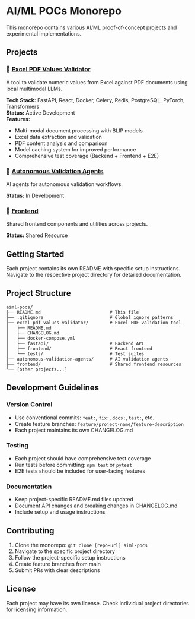# AI/ML POCs Monorepo

This monorepo contains various AI/ML proof-of-concept projects and experimental implementations.

## Projects

### 🔧 [Excel PDF Values Validator](./excel-pdf-values-validator/)
A tool to validate numeric values from Excel against PDF documents using local multimodal LLMs.

**Tech Stack:** FastAPI, React, Docker, Celery, Redis, PostgreSQL, PyTorch, Transformers  
**Status:** Active Development  
**Features:**
- Multi-modal document processing with BLIP models
- Excel data extraction and validation
- PDF content analysis and comparison
- Model caching system for improved performance
- Comprehensive test coverage (Backend + Frontend + E2E)

### 🤖 [Autonomous Validation Agents](./autonomous-validation-agents/)
AI agents for autonomous validation workflows.

**Status:** In Development

### 🎨 [Frontend](./frontend/)
Shared frontend components and utilities across projects.

**Status:** Shared Resource

## Getting Started

Each project contains its own README with specific setup instructions. Navigate to the respective project directory for detailed documentation.

## Project Structure

```
aiml-pocs/
├── README.md                          # This file
├── .gitignore                         # Global ignore patterns
├── excel-pdf-values-validator/        # Excel PDF validation tool
│   ├── README.md
│   ├── CHANGELOG.md
│   ├── docker-compose.yml
│   ├── fastapi/                       # Backend API
│   ├── frontend/                      # React frontend
│   └── tests/                         # Test suites
├── autonomous-validation-agents/      # AI validation agents
├── frontend/                          # Shared frontend resources
└── [other projects...]
```

## Development Guidelines

### Version Control
- Use conventional commits: `feat:`, `fix:`, `docs:`, `test:`, etc.
- Create feature branches: `feature/project-name/feature-description`
- Each project maintains its own CHANGELOG.md

### Testing
- Each project should have comprehensive test coverage
- Run tests before committing: `npm test` or `pytest`
- E2E tests should be included for user-facing features

### Documentation
- Keep project-specific README.md files updated
- Document API changes and breaking changes in CHANGELOG.md
- Include setup and usage instructions

## Contributing

1. Clone the monorepo: `git clone [repo-url] aiml-pocs`
2. Navigate to the specific project directory
3. Follow the project-specific setup instructions
4. Create feature branches from main
5. Submit PRs with clear descriptions

## License

Each project may have its own license. Check individual project directories for licensing information.
